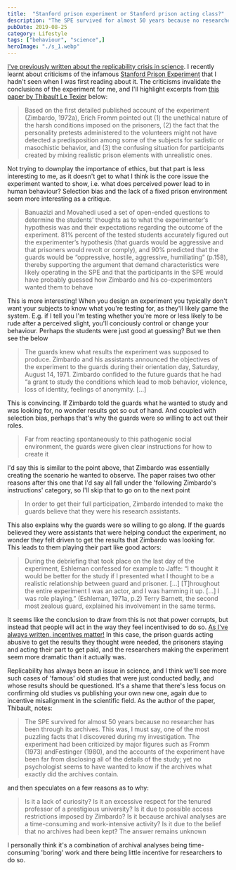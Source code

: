 ```yaml
---
title:  "Stanford prison experiment or Stanford prison acting class?"  
description: "The SPE survived for almost 50 years because no researcher has been through its archives"
pubDate: 2019-08-25
category: Lifestyle
tags: ["behaviour", "science",]
heroImage: "./s_1.webp"
---
```


[I've previously written about the replicability crisis in science](https://www.leonlinsx.com/replicability-crisis/ "replicability"). I recently learnt about criticisms of the infamous [Stanford Prison Experiment](https://en.wikipedia.org/wiki/Stanford_prison_experiment "wiki") that I hadn't seen when I was first reading about it. The criticisms invalidate the conclusions of the experiment for me, and I'll highlight excerpts from [this paper by Thibault Le Texier](https://psyarxiv.com/mjhnp/ "paper") below:

> Based on the first detailed published account of the experiment (Zimbardo, 1972a), Erich Fromm pointed out (1) the unethical nature of the harsh conditions imposed on the prisoners, (2) the fact that the personality pretests administered to the volunteers might not have detected a predisposition among some of the subjects for sadistic or masochistic behavior, and (3) the confusing situation for participants created by mixing realistic prison elements with unrealistic ones.

Not trying to downplay the importance of ethics, but that part is less interesting to me, as it doesn't get to what I think is the core issue the experiment wanted to show, i.e. what does perceived power lead to in human behaviour? Selection bias and the lack of a fixed prison environment seem more interesting as a critique.   

> Banuazizi and Movahedi used a set of open-ended questions to determine the students’ thoughts as to what the experimenter’s hypothesis was and their expectations regarding the outcome of the experiment. 81% percent of the tested students accurately figured out the experimenter’s hypothesis (that guards would be aggressive and that prisoners would revolt or comply), and 90% predicted that the guards would be “oppressive, hostile, aggressive, humiliating” (p.158), thereby supporting the argument that demand characteristics were likely operating in the SPE and that the participants in the SPE would have probably guessed how Zimbardo and his co-experimenters wanted them to behave

This is more interesting! When you design an experiment you typically don't want your subjects to know what you're testing for, as they'll likely game the system. E.g. if I tell you I'm testing whether you're more or less likely to be rude after a perceived slight, you'll conciously control or change your behaviour. Perhaps the students were just good at guessing? But we then see the below

> The guards knew what results the experiment was supposed to produce. Zimbardo and his assistants announced the objectives of the experiment to the guards during their orientation day, Saturday, August 14, 1971. Zimbardo confided to the future guards that he had “a grant to study the conditions which lead to mob behavior, violence, loss of identity, feelings of anonymity. \[...\]

This is convincing. If Zimbardo told the guards what he wanted to study and was looking for, no wonder results got so out of hand. And coupled with selection bias, perhaps that's why the guards were so willing to act out their roles.

> Far from reacting spontaneously to this pathogenic social environment, the guards were given clear instructions for how to create it

I'd say this is similar to the point above, that Zimbardo was essentially creating the scenario he wanted to observe. The paper raises two other reasons after this one that I'd say all fall under the 'following Zimbardo's instructions' category, so I'll skip that to go on to the next point

> In order to get their full participation, Zimbardo intended to make the guards believe that they were his research assistants.

This also explains why the guards were so willing to go along. If the guards believed they were assistants that were helping conduct the experiment, no wonder they felt driven to get the results that Zimbardo was looking for. This leads to them playing their part like good actors:

> During the debriefing that took place on the last day of the experiment, Eshleman confessed for example to Jaffe: “I thought it would be better for the study if I presented what I thought to be a realistic relationship between guard and prisoner. \[...\] \[T\]hroughout the entire experiment I was an actor, and I was hamming it up. \[...\] I was role playing.” (Eshleman, 1971a, p.2) Terry Barnett, the second most zealous guard, explained his involvement in the same terms.

It seems like the conclusion to draw from this is not that power corrupts, but instead that people will act in the way they feel incentivised to do so. [As I've always written, incentives matter!](https://www.leonlinsx.com/about-me/ "incentives") In this case, the prison guards acting abusive to get the results they thought were needed, the prisoners staying and acting their part to get paid, and the researchers making the experiment seem more dramatic than it actually was.

Replicability has always been an issue in science, and I think we'll see more such cases of 'famous' old studies that were just conducted badly, and whose results should be questioned. It's a shame that there's less focus on confirming old studies vs publishing your own new one, again due to incentive misalignment in the scientific field. As the author of the paper, Thibault, notes:

> The SPE survived for almost 50 years because no researcher has been through its archives. This was, I must say, one of the most puzzling facts that I discovered during my investigation. The experiment had been criticized by major figures such as Fromm (1973) andFestinger (1980), and the accounts of the experiment have been far from disclosing all of the details of the study; yet no psychologist seems to have wanted to know if the archives what exactly did the archives contain. 

and then speculates on a few reasons as to why:

> Is it a lack of curiosity? Is it an excessive respect for the tenured professor of a prestigious university? Is it due to possible access restrictions imposed by Zimbardo? Is it because archival analyses are a time-consuming and work-intensive activity?  Is it due to the belief that no archives had been kept? The answer remains unknown

I personally think it's a combination of archival analyses being time-consuming 'boring' work and there being little incentive for researchers to do so. 